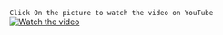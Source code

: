 `Click On the picture to watch the video on YouTube` <br>
[![Watch the video](https://img.youtube.com/vi/798MD13hbgA/0.jpg)](https://www.youtube.com/watch?v=798MD13hbgA)



